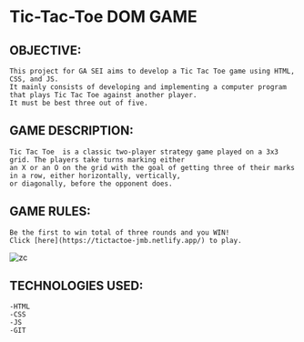 # Tic-Tac-Toe DOM GAME
## OBJECTIVE:
    This project for GA SEI aims to develop a Tic Tac Toe game using HTML, CSS, and JS.
    It mainly consists of developing and implementing a computer program that plays Tic Tac Toe against another player. 
    It must be best three out of five.
## GAME DESCRIPTION:
    Tic Tac Toe  is a classic two-player strategy game played on a 3x3 grid. The players take turns marking either 
    an X or an O on the grid with the goal of getting three of their marks in a row, either horizontally, vertically, 
    or diagonally, before the opponent does.
## GAME RULES:
    Be the first to win total of three rounds and you WIN!
    Click [here](https://tictactoe-jmb.netlify.app/) to play. 
    


![zc](https://github.com/jib5549/Unit-1-Project/assets/61801212/85f35a1d-727e-493f-9eb8-d2a66a6758e4)








## TECHNOLOGIES USED:
    -HTML
    -CSS
    -JS
    -GIT



